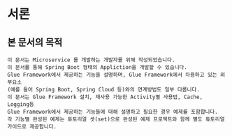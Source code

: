 # 서론

## 본 문서의 목적

    이 문서는 Microservice 를 개발하는 개발자를 위해 작성되었습니다.  
    이 문서를 통해 Spring Boot 형태의 Appliction을 개발할 수 있습니다.   
    Glue Framework에서 제공하는 기능을 설명하며, Glue Framework에서 차용하고 있는 외부요소
    (예를 들어 Spring Boot, Spring Cloud 등)와의 연계방법도 일부 다룹니다.
    이 문서는 Glue Framework 설치, 재사용 가능한 Activity별 사용법, Cache, Logging등 
    Glue Framework에서 제공하는 기능들에 대해 설명하고 필요한 경우 예제를 포함합니다. 
    각 기능별 완성된 예제는 튜토리얼 셋(set)으로 완성된 예제 프로젝트와 함께 별도 튜토리얼 
    가이드로 제공합니다.

   

